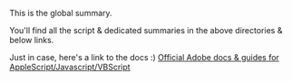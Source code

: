 This is the global summary.

You'll find all the script & dedicated summaries in the above directories & below links.

Just in case, here's a link to the docs :)
[Official Adobe docs & guides for AppleScript/Javascript/VBScript](http://www.adobe.com/devnet/illustrator/scripting.html)
